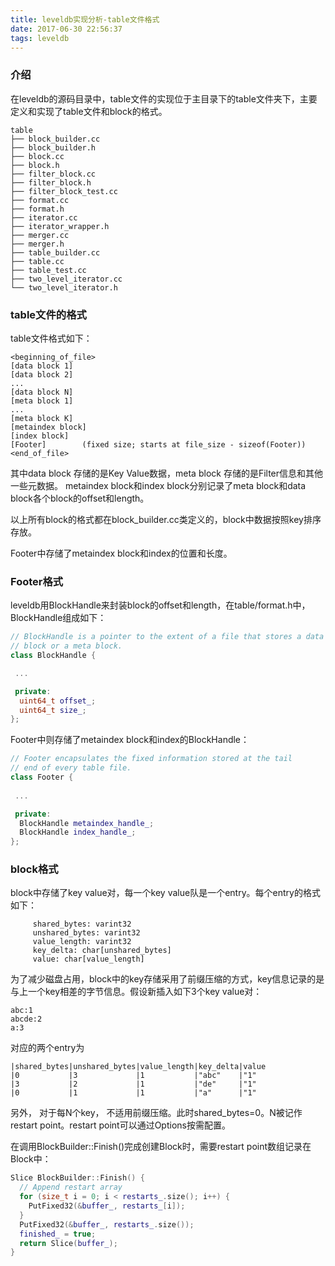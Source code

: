 ```yaml
---
title: leveldb实现分析-table文件格式
date: 2017-06-30 22:56:37
tags: leveldb 
---
```


### 介绍

在leveldb的源码目录中，table文件的实现位于主目录下的table文件夹下，主要定义和实现了table文件和block的格式。
```
table
├── block_builder.cc
├── block_builder.h
├── block.cc
├── block.h
├── filter_block.cc
├── filter_block.h
├── filter_block_test.cc
├── format.cc
├── format.h
├── iterator.cc
├── iterator_wrapper.h
├── merger.cc
├── merger.h
├── table_builder.cc
├── table.cc
├── table_test.cc
├── two_level_iterator.cc
└── two_level_iterator.h

```


### table文件的格式

table文件格式如下：
```
<beginning_of_file>
[data block 1]
[data block 2]
...
[data block N]
[meta block 1]
...
[meta block K]
[metaindex block]
[index block]
[Footer]        (fixed size; starts at file_size - sizeof(Footer))
<end_of_file>
```
其中data block 存储的是Key Value数据，meta block 存储的是Filter信息和其他一些元数据。
metaindex block和index block分别记录了meta block和data block各个block的offset和length。

以上所有block的格式都在block_builder.cc类定义的，block中数据按照key排序存放。

Footer中存储了metaindex block和index的位置和长度。
 
### Footer格式
leveldb用BlockHandle来封装block的offset和length，在table/format.h中，BlockHandle组成如下：
```cpp
// BlockHandle is a pointer to the extent of a file that stores a data
// block or a meta block.
class BlockHandle {

 ...

 private:
  uint64_t offset_;
  uint64_t size_;
};
```
Footer中则存储了metaindex block和index的BlockHandle：
```cpp
// Footer encapsulates the fixed information stored at the tail
// end of every table file.
class Footer {
 
 ...

 private:
  BlockHandle metaindex_handle_;
  BlockHandle index_handle_;
};
```
### block格式

block中存储了key value对，每一个key value队是一个entry。每个entry的格式如下：
```
     shared_bytes: varint32
     unshared_bytes: varint32
     value_length: varint32
     key_delta: char[unshared_bytes]
     value: char[value_length]
```
为了减少磁盘占用，block中的key存储采用了前缀压缩的方式，key信息记录的是与上一个key相差的字节信息。假设新插入如下3个key value对：
```
abc:1
abcde:2
a:3
```
对应的两个entry为
```
|shared_bytes|unshared_bytes|value_length|key_delta|value
|0           |3             |1           |"abc"    |"1"
|3           |2             |1           |"de"     |"1"
|0           |1             |1           |"a"      |"1"
```

另外， 对于每N个key， 不适用前缀压缩。此时shared_bytes=0。N被记作restart point。restart point可以通过Options按需配置。

在调用BlockBuilder::Finish()完成创建Block时，需要restart point数组记录在Block中：
```cpp
Slice BlockBuilder::Finish() {
  // Append restart array
  for (size_t i = 0; i < restarts_.size(); i++) {
    PutFixed32(&buffer_, restarts_[i]);
  }
  PutFixed32(&buffer_, restarts_.size());
  finished_ = true;
  return Slice(buffer_);
}
```
<!-- more -->